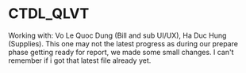 # CTDL_QLVT

Working with: Vo Le Quoc Dung (Bill and sub UI/UX), Ha Duc Hung (Supplies).
This one may not the latest progress as during our prepare phase getting ready for report, we made some small changes. I can't remember if i got that latest file already yet.
